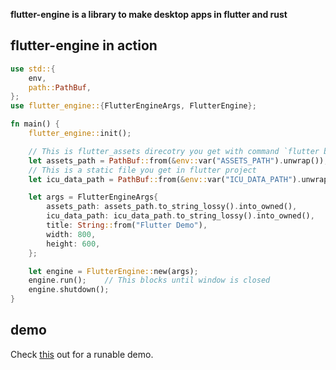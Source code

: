 **flutter-engine is a library to make desktop apps in flutter and rust**

## flutter-engine in action

```rust
use std::{
    env,
    path::PathBuf,
};
use flutter_engine::{FlutterEngineArgs, FlutterEngine};

fn main() {
    flutter_engine::init();

    // This is flutter_assets direcotry you get with command `flutter build bundle`
    let assets_path = PathBuf::from(&env::var("ASSETS_PATH").unwrap());
    // This is a static file you get in flutter project
    let icu_data_path = PathBuf::from(&env::var("ICU_DATA_PATH").unwrap());

    let args = FlutterEngineArgs{
        assets_path: assets_path.to_string_lossy().into_owned(),
        icu_data_path: icu_data_path.to_string_lossy().into_owned(),
        title: String::from("Flutter Demo"),
        width: 800,
        height: 600,
    };

    let engine = FlutterEngine::new(args);
    engine.run();    // This blocks until window is closed
    engine.shutdown();
}

```

## demo
Check [this](https://github.com/gliheng/flutter-app-template) out for a runable demo.